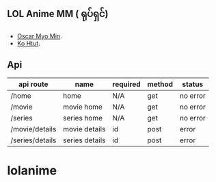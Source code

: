 ##  LOL Anime MM ( ရုပ်ရှင်)

- [Oscar Myo Min](https://www.facebook.com/oscar.com.mm).
- [Ko Htut](https://kohtut.dev).

## Api
| api route       | name           | required | method | status   |
|-----------------|----------------|----------|--------|----------|
| /home           | home           | N/A      | get    | no error |
| /movie          | movie home     | N/A      | get    | no error |
| /series         | series home    | N/A      | get    | no error |
| /movie/details  | movie details  | id       | post   | error    |
| /series/details | series details | id       | post   | error    |
# lolanime
